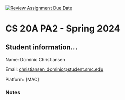 [![Review Assignment Due Date](https://classroom.github.com/assets/deadline-readme-button-24ddc0f5d75046c5622901739e7c5dd533143b0c8e959d652212380cedb1ea36.svg)](https://classroom.github.com/a/hafWwZwE)
# CS 20A PA2 - Spring 2024 #

## Student information... ##
Name: Dominic Christiansen

Email: christiansen_dominic@student.smc.edu

Platform: [MAC]

### Notes ###
